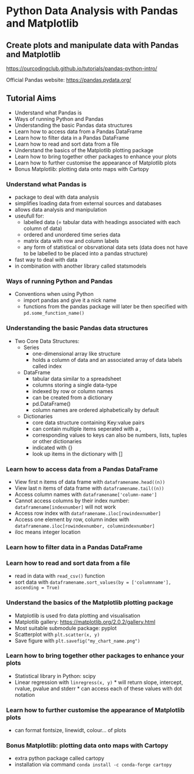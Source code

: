 
# Python Data Analysis with Pandas and Matplotlib

## Create plots and manipulate data with Pandas and Matplotlib

https://ourcodingclub.github.io/tutorials/pandas-python-intro/

Official Pandas website:
https://pandas.pydata.org/

## Tutorial Aims

* Understand what Pandas is
* Ways of running Python and Pandas
* Understanding the basic Pandas data structures
* Learn how to access data from a Pandas DataFrame
* Learn how to filter data in a Pandas DataFrame
* Learn how to read and sort data from a file
* Understand the basics of the Matplotlib plotting package
* Learn how to bring together other packages to enhance your plots
* Learn how to further customise the appearance of Matplotlib plots
* Bonus Matplotlib: plotting data onto maps with Cartopy


### Understand what Pandas is

* package to deal with data analysis
* simplifies loading data from external sources and databases
* allows data analysis and manipulation
* useufull for:
    * labelled data (= tabular data with headings associated with each column of data)
    * ordered and unordered time series data
    * matrix data with row and column labels
    * any form of statistical or obsrvational data sets (data does not have to be labelled to be placed into a pandas structure)
* fast way to deal with data
* in combination with another library called statsmodels


### Ways of running Python and Pandas

* Conventions when using Python
    * import pandas and give it a nick name
    * functions from the pandas package will later be then specified with ````pd.some_function_name()````
    
    
### Understanding the basic Pandas data structures

* Two Core Data Structures:
  * Series
      * one-dimensional array like structure
      * holds a column of data and an associated array of data labels called index
  * DataFrame
      * tabular data similar to a spreadsheet
      * columns storing a single data-type 
      * indexed by row or column names
      * can be created from a dictionary
      * pd.DataFrame()
      * column names are ordered alphabetically by default
  * Dictionaries
      * core data structure containing Key:value pairs
      * can contain multiple items seperated with a ,
      * corresponding values to keys can also be numbers, lists, tuples or other dictionaries
      * indicated with {}
      * look up items in the dictionary with []
      

### Learn how to access data from a Pandas DataFrame

* View first n items of data frame with ````dataframename.head((n))````
* View last n items of data frame with ````dataframename.tail((n))````
* Access column names with ````dataframename['column-name']````
* Cannot access columns by their index number: ````dataframename[indexnumber]```` will not work
* Access row index with ````dataframename.iloc[rowindexnumber]````
* Access one element by row, column index with ````dataframename.iloc[rowindexnumber, columnindexnumber]````
* iloc means integer location


### Learn how to filter data in a Pandas DataFrame


### Learn how to read and sort data from a file

* read in data with ````read_csv()```` function
* sort data with ````dataframename.sort_values(by = ['columnname'], ascending = True)````


### Understand the basics of the Matplotlib plotting package

* Matplotlib is used fro data plotting and visualisation
* Matplotlib gallery: https://matplotlib.org/2.0.2/gallery.html
* Most suitable submodule package: pyplot
* Scatterplot with ````plt.scatter(x, y)````
* Save figure with ````plt.savefig("my_chart_name.png")````


### Learn how to bring together other packages to enhance your plots

* Statistical library in Python: scipy
* Linear regression with ````linregress(x, y)````
      * will return slope, intercept, rvalue, pvalue and stderr
      *  can access each of these values with dot notation


### Learn how to further customise the appearance of Matplotlib plots

* can format fontsize, linewidt, colour... of plots


### Bonus Matplotlib: plotting data onto maps with Cartopy

* extra python package called cartopy
* installation via command ````conda install -c conda-forge cartopy````
